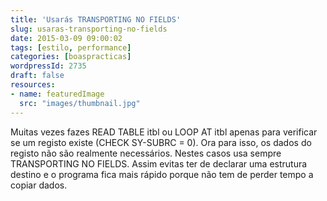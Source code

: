 ```yaml
---
title: 'Usarás TRANSPORTING NO FIELDS'
slug: usaras-transporting-no-fields
date: 2015-03-09 09:00:02
tags: [estilo, performance]
categories: [boaspracticas]
wordpressId: 2735
draft: false
resources:
- name: featuredImage
  src: "images/thumbnail.jpg"
---
```

Muitas vezes fazes READ TABLE itbl ou LOOP AT itbl apenas para verificar se um registo existe (CHECK SY-SUBRC = 0). Ora para isso, os dados do registo não são realmente necessários. Nestes casos usa sempre TRANSPORTING NO FIELDS. Assim evitas ter de declarar uma estrutura destino e o programa fica mais rápido porque não tem de perder tempo a copiar dados.
